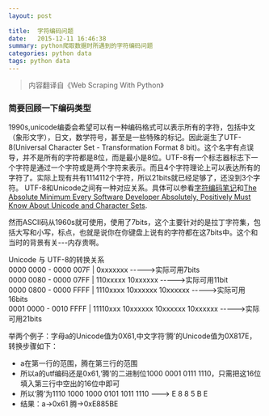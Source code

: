 ```yaml
---
layout: post 
  
title:  字符编码问题
date:   2015-12-11 16:46:38
summary: python爬取数据时所遇到的字符编码问题
categories: python data
tags: python data
---
```

> 内容翻译自《Web Scraping With Python》

### 简要回顾一下编码类型

1990s,unicode编委会希望可以有一种编码格式可以表示所有的字符，包括中文（象形文字），日文，数学符号，甚至是一些特殊的标记。因此诞生了UTF-8(Universal Character Set - Transformation Format 8 bit)。这个名字有点误导，并不是所有的字符都是8位，而是最小是8位。UTF-8有一个标志器标志下一个字符是通过一个字符或是两个字符来表示。而且4个字符理论上可以表达所有的字符了。实际上现有共有1114112个字符，所以21bits就已经足够了，还没到3个字符。
UTF-8和Unicode之间有一种对应关系。具体可以参看[字符编码笔记](http://www.ruanyifeng.com/blog/2007/10/ascii_unicode_and_utf-8.html)和[The Absolute Minimum Every Software Developer Absolutely, Positively Must Know About Unicode and Character Sets](http://www.joelonsoftware.com/articles/Unicode.html).

然而ASCII码从1960s就可使用，使用了7bits，这个主要针对的是拉丁字符集，包括大写和小写，标点，也就是说你在你键盘上说有的字符都在这7bits中。这个和当时的背景有关---内存贵啊。

Unicode 与 UTF-8的转换关系<br>
0000 0000 - 0000 007F | 0xxxxxxx    ----->实际可用7bits<br>
0000 0080 - 0000 07FF | 110xxxxx 10xxxxxx    ----->实际可用11bit<br>
0000 0800 - 0000 FFFF | 1110xxxx 10xxxxxx 10xxxxxx    ----->实际可用16bits<br>
0001 0000 - 0010 FFFF | 11110xxx 10xxxxxx 10xxxxxx 10xxxxxx    ----->实际可用21bits<br>

举两个例子：字母a的Unicode值为0X61,中文字符‘腾’的Unicode值为0X817E，转换步骤如下：

- a在第一行的范围，腾在第三行的范围
- 所以a的utf编码还是0x61,‘腾’的二进制位1000 0001 0111 1110，只需把这16位填入第三行中空出的16位中即可
- 所以‘腾’为1110 1000 1000 0101 1011 1110 ---> E 8 8 5 B E
- 结果：a->0x61  腾->0xE885BE

